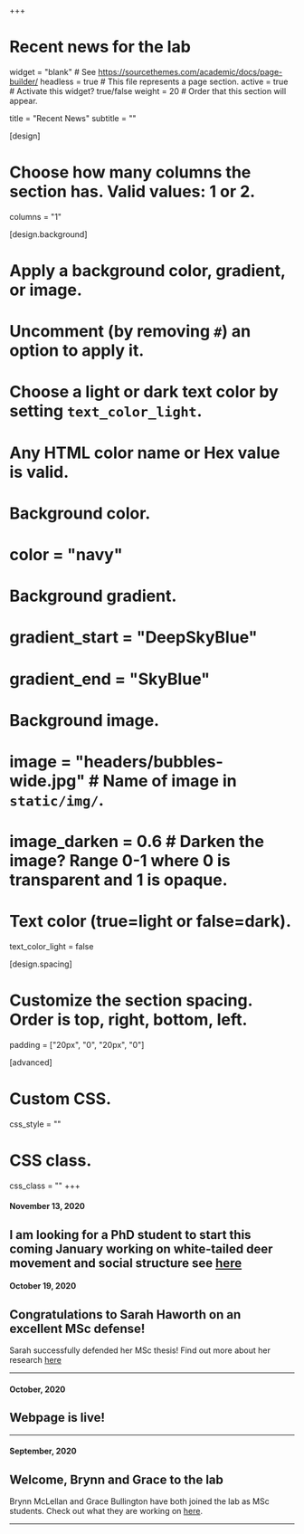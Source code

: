 +++
# Recent news for the lab

widget = "blank"  # See https://sourcethemes.com/academic/docs/page-builder/
headless = true  # This file represents a page section.
active = true  # Activate this widget? true/false
weight = 20  # Order that this section will appear.

title = "Recent News"
subtitle = ""

[design]
  # Choose how many columns the section has. Valid values: 1 or 2.
  columns = "1"

[design.background]
  # Apply a background color, gradient, or image.
  #   Uncomment (by removing `#`) an option to apply it.
  #   Choose a light or dark text color by setting `text_color_light`.
  #   Any HTML color name or Hex value is valid.

  # Background color.
  # color = "navy"
  
  # Background gradient.
  # gradient_start = "DeepSkyBlue"
  # gradient_end = "SkyBlue"
  
  # Background image.
  # image = "headers/bubbles-wide.jpg"  # Name of image in `static/img/`.
  # image_darken = 0.6  # Darken the image? Range 0-1 where 0 is transparent and 1 is opaque.

  # Text color (true=light or false=dark).
  text_color_light = false

[design.spacing]
  # Customize the section spacing. Order is top, right, bottom, left.
  padding = ["20px", "0", "20px", "0"]

[advanced]
 # Custom CSS. 
 css_style = ""
 
 # CSS class.
 css_class = ""
+++

#### November 13, 2020

## I am looking for a PhD student to start this coming January working on white-tailed deer movement and social structure see [here](/files/WTD2020.pdf)


#### October 19, 2020

## Congratulations to Sarah Haworth on an excellent MSc defense!

Sarah successfully defended her MSc thesis! Find out more about her research [here](author/sarah-haworth/)
___________________________


#### October, 2020

## Webpage is live!

___________________________

#### September, 2020

## Welcome, Brynn and Grace to the lab

Brynn McLellan and Grace Bullington have both joined the lab as MSc students. Check out what they are working on [here](people/). 
___________________________
